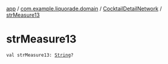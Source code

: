 [app](../../index.md) / [com.example.liquorade.domain](../index.md) / [CocktailDetailNetwork](index.md) / [strMeasure13](./str-measure13.md)

# strMeasure13

`val strMeasure13: `[`String`](https://kotlinlang.org/api/latest/jvm/stdlib/kotlin/-string/index.html)`?`